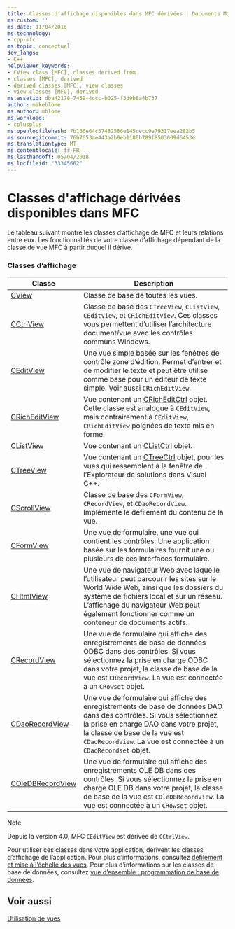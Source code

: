 ```yaml
---
title: Classes d’affichage disponibles dans MFC dérivées | Documents Microsoft
ms.custom: ''
ms.date: 11/04/2016
ms.technology:
- cpp-mfc
ms.topic: conceptual
dev_langs:
- C++
helpviewer_keywords:
- CView class [MFC], classes derived from
- classes [MFC], derived
- derived classes [MFC], view classes
- view classes [MFC], derived
ms.assetid: dba42178-7459-4ccc-b025-f3d9b8a4b737
author: mikeblome
ms.author: mblome
ms.workload:
- cplusplus
ms.openlocfilehash: 7b166e64c57482586e145cecc9e79317eea282b5
ms.sourcegitcommit: 76b7653ae443a2b8eb1186b789f8503609d6453e
ms.translationtype: MT
ms.contentlocale: fr-FR
ms.lasthandoff: 05/04/2018
ms.locfileid: "33345662"
---
```

# <a name="derived-view-classes-available-in-mfc"></a>Classes d'affichage dérivées disponibles dans MFC
Le tableau suivant montre les classes d’affichage de MFC et leurs relations entre eux. Les fonctionnalités de votre classe d’affichage dépendant de la classe de vue MFC à partir duquel il dérive.  
  
### <a name="view-classes"></a>Classes d’affichage  
  
|Classe|Description|  
|-----------|-----------------|  
|[CView](../mfc/reference/cview-class.md)|Classe de base de toutes les vues.|  
|[CCtrlView](../mfc/reference/cctrlview-class.md)|Classe de base des `CTreeView`, `CListView`, `CEditView`, et `CRichEditView`. Ces classes vous permettent d’utiliser l’architecture document/vue avec les contrôles communs Windows.|  
|[CEditView](../mfc/reference/ceditview-class.md)|Une vue simple basée sur les fenêtres de contrôle zone d’édition. Permet d’entrer et de modifier le texte et peut être utilisé comme base pour un éditeur de texte simple. Voir aussi `CRichEditView`.|  
|[CRichEditView](../mfc/reference/cricheditview-class.md)|Vue contenant un [CRichEditCtrl](../mfc/reference/cricheditctrl-class.md) objet. Cette classe est analogue à `CEditView`, mais contrairement à `CEditView`, `CRichEditView` poignées de texte mis en forme.|  
|[CListView](../mfc/reference/clistview-class.md)|Vue contenant un [CListCtrl](../mfc/reference/clistctrl-class.md) objet.|  
|[CTreeView](../mfc/reference/ctreeview-class.md)|Vue contenant un [CTreeCtrl](../mfc/reference/ctreectrl-class.md) objet, pour les vues qui ressemblent à la fenêtre de l’Explorateur de solutions dans Visual C++.|  
|[CScrollView](../mfc/reference/cscrollview-class.md)|Classe de base des `CFormView`, `CRecordView`, et `CDaoRecordView`. Implémente le défilement du contenu de la vue.|  
|[CFormView](../mfc/reference/cformview-class.md)|Une vue de formulaire, une vue qui contient les contrôles. Une application basée sur les formulaires fournit une ou plusieurs de ces interfaces formulaire.|  
|[CHtmlView](../mfc/reference/chtmlview-class.md)|Une vue de navigateur Web avec laquelle l’utilisateur peut parcourir les sites sur le World Wide Web, ainsi que les dossiers du système de fichiers local et sur un réseau. L’affichage du navigateur Web peut également fonctionner comme un conteneur de documents actifs.|  
|[CRecordView](../mfc/reference/crecordview-class.md)|Une vue de formulaire qui affiche des enregistrements de base de données ODBC dans des contrôles. Si vous sélectionnez la prise en charge ODBC dans votre projet, la classe de base de la vue est `CRecordView`. La vue est connectée à un `CRowset` objet.|  
|[CDaoRecordView](../mfc/reference/cdaorecordview-class.md)|Une vue de formulaire qui affiche des enregistrements de base de données DAO dans des contrôles. Si vous sélectionnez la prise en charge DAO dans votre projet, la classe de base de la vue est `CDaoRecordView`. La vue est connectée à un `CDaoRecordset` objet.|  
|[COleDBRecordView](../mfc/reference/coledbrecordview-class.md)|Une vue de formulaire qui affiche des enregistrements OLE DB dans des contrôles. Si vous sélectionnez la prise en charge OLE DB dans votre projet, la classe de base de la vue est `COleDBRecordView`. La vue est connectée à un `CRowset` objet.|  
  
> [!NOTE]
>  Depuis la version 4.0, MFC `CEditView` est dérivée de `CCtrlView`.  
  
 Pour utiliser ces classes dans votre application, dérivent les classes d’affichage de l’application. Pour plus d’informations, consultez [défilement et mise à l’échelle des vues](../mfc/scrolling-and-scaling-views.md). Pour plus d’informations sur les classes de base de données, consultez [vue d’ensemble : programmation de base de données](../data/data-access-programming-mfc-atl.md).  
  
## <a name="see-also"></a>Voir aussi  
 [Utilisation de vues](../mfc/using-views.md)

